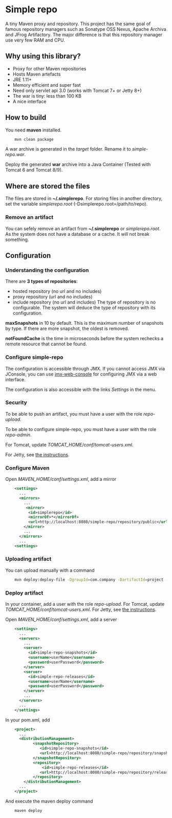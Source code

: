 # Simple repo

A tiny Maven proxy and repository. This project has the same goal of famous repository managers such as Sonatype OSS Nexus, Apache Archiva and JFrog Artifactory. The major difference is that this repository manager use very few RAM and CPU.

## Why using this library?

* Proxy for other Maven repositories
* Hosts Maven artefacts
* JRE 1.11+
* Memory efficient and super fast
* Need only servlet api 3.0 (works with Tomcat 7+ or Jetty 8+)
* The war is tiny: less than 100 KB
* A nice interface

## How to build

You need **maven** installed.

```bash
    mvn clean package
```

A war archive is generated in the *target* folder. Rename it to *simple-repo.war*.

Deploy the generated **war** archive into a Java Container (Tested with Tomcat 6 and Tomcat 8/9).

## Where are stored the files

The files are stored in **~/.simplerepo**. For storing files in another directory, 
set the variable *simplerepo.root* (-Dsimplerepo.root=/path/to/repo).

### Remove an artifact

You can sefely remove an artifact from **~/.simplerepo** or *simplerepo.root*. As the system does not have a database or a cache. It will not break something.

## Configuration

### Understanding the configuration

There are **3 types of repositories**:
* hosted repository (no url and no includes)
* proxy repository (url and no includes)
* include repository (no url and includes)
The type of repository is no configurable. The system will deduce the type of repository with its configuration.

**maxSnapshots** in 10 by default. This is the maximum number of snapshots by type. If there are more snapshot, the oldest is removed.

**notFoundCache** is the time in microseconds before the system rechecks a remote resource that cannot be found.

### Configure simple-repo

The configuration is accessible through JMX. If you cannot access JMX via JConsole, 
you can use [jmx-web-console](https://github.com/gcolin/jmx-web-console) for configuring JMX via a web interface.

The configuration is also accessible with the links *Settings* in the menu.

### Security

To be able to push an artifact, you must have a user with the role *repo-upload*. 

To be able to configure simple-repo, you must have a user with the role *repo-admin*.

For Tomcat, 
update *TOMCAT_HOME/conf/tomcat-users.xml*. 

For Jetty, see [the instructions](https://wiki.eclipse.org/Jetty/Tutorial/Realms).


### Configure Maven

Open *MAVEN_HOME/conf/settings.xml*, add a mirror
```xml
    <settings>
      ...
      <mirrors>
        ...
         <mirror>
          <id>simplerepo</id>
          <mirrorOf>*</mirrorOf>
          <url>http://localhost:8080/simple-repo/repository/public</url>
        </mirror>
        ...
      </mirrors>
      ...
    <settings>
```

### Uploading artifact

You can upload manually with a command
```bash
    mvn deploy:deploy-file -DgroupId=com.company -DartifactId=project -Dversion=1.0 -DgeneratePom=true -Dpackaging=jar -DrepositoryId=simple-repo-releases -Durl=http://localhost:8080/simple-repo/repository/thirdparty -Dfile=project-1.0.jar
```

### Deploy artifact

In your container, add a user with the role *repo-upload*. For Tomcat, 
update *TOMCAT_HOME/conf/tomcat-users.xml*. For Jetty, see [the instructions](https://wiki.eclipse.org/Jetty/Tutorial/Realms).

Open *MAVEN_HOME/conf/settings.xml*, add a server
```xml
    <settings>
      ...
      <servers>
        ...
        <server>
          <id>simple-repo-snapshots</id>
          <username>userName</username>
          <password>userPassword</password>
        </server>
        <server>
          <id>simple-repo-releases</id>
          <username>userName</username>
          <password>userPassword</password>
        </server>
        ...
      </servers>
      ...
    </settings>
```

In your pom.xml, add
```xml
    <project>
      ...
      <distributionManagement>
            <snapshotRepository>
               <id>simple-repo-snapshots</id>
               <url>http://localhost:8080/simple-repo/repository/snapshots</url>
            </snapshotRepository>
            <repository>
                <id>simple-repo-releases</id>
               <url>http://localhost:8080/simple-repo/repository/releases</url>
            </repository>
        </distributionManagement>
      ...
    </project>
```

And execute the maven deploy command
```bash
    maven deploy
```

